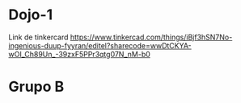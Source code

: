 # Dojo-1
Link de tinkercard
https://www.tinkercad.com/things/iBjf3hSN7No-ingenious-duup-fyyran/editel?sharecode=wwDtCKYA-wOI_Ch89Un_-39zxF5PPr3qtg07N_nM-b0
# Grupo B 

